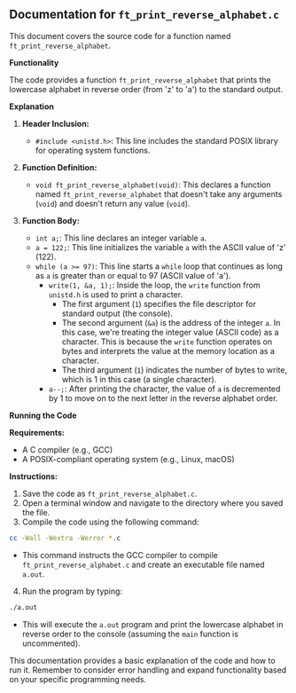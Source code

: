 ## Documentation for `ft_print_reverse_alphabet.c`

This document covers the source code for a function named `ft_print_reverse_alphabet`.

**Functionality**

The code provides a function `ft_print_reverse_alphabet` that prints the lowercase alphabet in reverse order (from 'z' to 'a') to the standard output.

**Explanation**

1. **Header Inclusion:**
   - `#include <unistd.h>`: This line includes the standard POSIX library for operating system functions.

2. **Function Definition:** 
   - `void ft_print_reverse_alphabet(void)`: This declares a function named `ft_print_reverse_alphabet` that doesn't take any arguments (`void`) and doesn't return any value (`void`).

3. **Function Body:**
   - `int a;`: This line declares an integer variable `a`.
   - `a = 122;`: This line initializes the variable `a` with the ASCII value of 'z' (122).
   - `while (a >= 97)`: This line starts a `while` loop that continues as long as `a` is greater than or equal to 97 (ASCII value of 'a').
     - `write(1, &a, 1);`: Inside the loop, the `write` function from `unistd.h` is used to print a character. 
       - The first argument (`1`) specifies the file descriptor for standard output (the console).
       - The second argument (`&a`) is the address of the integer `a`. In this case, we're treating the integer value (ASCII code) as a character. This is because the `write` function operates on bytes and interprets the value at the memory location as a character.
       - The third argument (`1`) indicates the number of bytes to write, which is 1 in this case (a single character).
     - `a--;`: After printing the character, the value of `a` is decremented by 1 to move on to the next letter in the reverse alphabet order.


**Running the Code**

**Requirements:**

  - A C compiler (e.g., GCC)
  - A POSIX-compliant operating system (e.g., Linux, macOS)

**Instructions:**

1. Save the code as `ft_print_reverse_alphabet.c`.
2. Open a terminal window and navigate to the directory where you saved the file.
3. Compile the code using the following command:

```bash
cc -Wall -Wextra -Werror *.c
```

   - This command instructs the GCC compiler to compile `ft_print_reverse_alphabet.c` and create an executable file named `a.out`.
4. Run the program by typing:

```bash
./a.out
```

   - This will execute the `a.out` program and print the lowercase alphabet in reverse order to the console (assuming the `main` function is uncommented).


This documentation provides a basic explanation of the code and how to run it. Remember to consider error handling and expand functionality based on your specific programming needs.